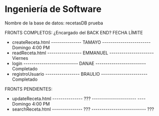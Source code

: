 # Ingeniería de Software

Nombre de la base de datos: recetasDB
prueba

FRONTS COMPLETOS:                   ¿Encargado del BACK END?        FECHA LÍMITE
- createReceta.html --------------- TAMAYO ------------------------ Domingo 4:00 PM
- readReceta.html ----------------- EMMANUEL ---------------------- Viernes
- login --------------------------- DANAE ------------------------- Completado
- registroUsuario ----------------- BRAULIO ----------------------- Completado

FRONTS PENDIENTES:
- updateReceta.html --------------- ??? ---------------------- ---- Domingo 4:00 PM
- searchReceta.html --------------- ??? --------------------------- ???
